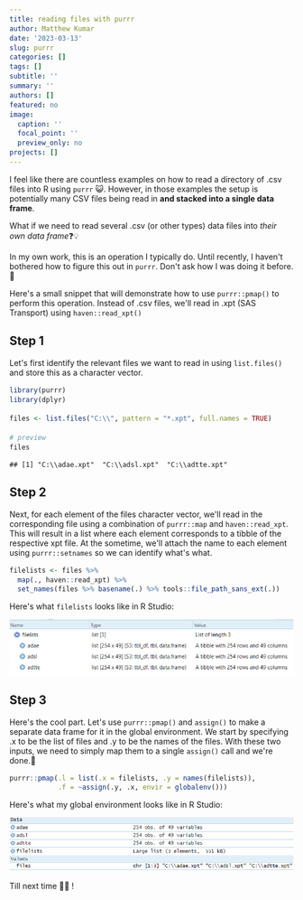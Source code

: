 ```yaml
---
title: reading files with purrr
author: Matthew Kumar
date: '2023-03-13'
slug: purrr
categories: []
tags: []
subtitle: ''
summary: ''
authors: []
featured: no
image:
  caption: ''
  focal_point: ''
  preview_only: no
projects: []
---
```


I feel like there are countless examples on how to read a directory of .csv files into R using `purrr` 😺. However, in those examples the setup is potentially many CSV files being read in <strong>and stacked into a single data frame</strong>. 

What if we need to read several .csv (or other types) data files into <em>their own data frame</em>❓️💡 

In my own work, this is an operation I typically do. Until recently, I haven't bothered how to figure this out in `purrr`. Don't ask how I was doing it before. 🤢

Here's a small snippet that will demonstrate how to use `purrr::pmap()` to perform this operation. Instead of .csv files, we'll read in .xpt (SAS Transport) using `haven::read_xpt()`


## Step 1
Let's first identify the relevant files we want to read in using `list.files()` and store this as a character vector. 

```r
library(purrr)
library(dplyr)

files <- list.files("C:\\", pattern = "*.xpt", full.names = TRUE)

# preview
files
```

```
## [1] "C:\\adae.xpt"  "C:\\adsl.xpt"  "C:\\adtte.xpt"
```


## Step 2
Next, for each element of the files character vector, we'll read in the corresponding file using a combination of `purrr::map` and `haven::read_xpt`. This will result in a list where each element corresponds to a tibble of the respective xpt file. At the sometime, we'll attach the name to each element using `purrr::setnames` so we can identify what's what.

```r
filelists <- files %>%
  map(., haven::read_xpt) %>%
  set_names(files %>% basename(.) %>% tools::file_path_sans_ext(.))
```

Here's what `filelists` looks like in R Studio:

![filelist](file1.png)

## Step 3
Here's the cool part. Let's use `purrr::pmap()` and `assign()` to make a separate data frame for it in the global environment. We start by specifying .x to be the list of files and .y to be the names of the files. With these two inputs, we need to simply map them to a single `assign()` call and we're done.💯

```r
purrr::pmap(.l = list(.x = filelists, .y = names(filelists)),
            .f = ~assign(.y, .x, envir = globalenv()))
```

Here's what my global environment looks like in R Studio:

![globalenv](file2.png)


Till next time 🍻🙏 !
